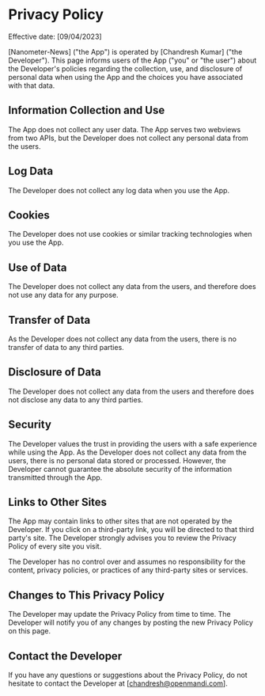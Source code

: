 # Privacy Policy #
Effective date: [09/04/2023]

[Nanometer-News] ("the App") is operated by [Chandresh Kumar] ("the Developer"). This page informs users of the App ("you" or "the user") about the Developer's policies regarding the collection, use, and disclosure of personal data when using the App and the choices you have associated with that data.

## Information Collection and Use ##
The App does not collect any user data. The App serves two webviews from two APIs, but the Developer does not collect any personal data from the users.

## Log Data ##
The Developer does not collect any log data when you use the App.

## Cookies ##
The Developer does not use cookies or similar tracking technologies when you use the App.

## Use of Data ##
The Developer does not collect any data from the users, and therefore does not use any data for any purpose.

## Transfer of Data ##
As the Developer does not collect any data from the users, there is no transfer of data to any third parties.

## Disclosure of Data ##
The Developer does not collect any data from the users and therefore does not disclose any data to any third parties.

## Security ##
The Developer values the trust in providing the users with a safe experience while using the App. As the Developer does not collect any data from the users, there is no personal data stored or processed. However, the Developer cannot guarantee the absolute security of the information transmitted through the App.

## Links to Other Sites ##
The App may contain links to other sites that are not operated by the Developer. If you click on a third-party link, you will be directed to that third party's site. The Developer strongly advises you to review the Privacy Policy of every site you visit.

The Developer has no control over and assumes no responsibility for the content, privacy policies, or practices of any third-party sites or services.

## Changes to This Privacy Policy ##
The Developer may update the Privacy Policy from time to time. The Developer will notify you of any changes by posting the new Privacy Policy on this page.

## Contact the Developer ##
If you have any questions or suggestions about the Privacy Policy, do not hesitate to contact the Developer at [chandresh@openmandi.com].